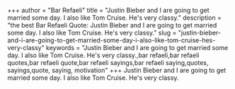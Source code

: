 +++
author = "Bar Refaeli"
title = "Justin Bieber and I are going to get married some day. I also like Tom Cruise. He's very classy."
description = "the best Bar Refaeli Quote: Justin Bieber and I are going to get married some day. I also like Tom Cruise. He's very classy."
slug = "justin-bieber-and-i-are-going-to-get-married-some-day-i-also-like-tom-cruise-hes-very-classy"
keywords = "Justin Bieber and I are going to get married some day. I also like Tom Cruise. He's very classy.,bar refaeli,bar refaeli quotes,bar refaeli quote,bar refaeli sayings,bar refaeli saying,quotes, sayings,quote, saying, motivation"
+++
Justin Bieber and I are going to get married some day. I also like Tom Cruise. He's very classy.
